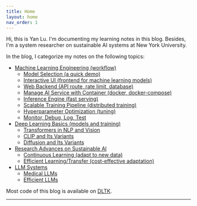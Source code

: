 ```yaml
---
title: Home
layout: home
nav_order: 1
---
```


Hi, this is Yan Lu. I'm documenting my learning notes in this blog. Besides, I'm a system researcher on sustainable AI systems at New York University. 

In the blog, I categorize my notes on the following topics:

- [Machine Learning Engineering (workflow)](https://jason-cs18.github.io/ml-engineering/ml_engineer.html)
  - [Model Selection (a quick demo)](https://jason-cs18.github.io/ml-engineering/model_selection.html)
  - [Interactive UI (frontend for machine learning models)](https://jason-cs18.github.io/ml-engineering/web_demo.html)
  - [Web Backend (API route, rate limit, database)](https://jason-cs18.github.io/ml-engineering/fastapi.html)
  - [Manage AI Service with Container (docker, docker-compose)](https://jason-cs18.github.io/ml-engineering/docker.html)
  - [Inference Engine (fast serving)](https://jason-cs18.github.io/ml-engineering/inference_engine.html)
  - [Scalable Training Pipeline (distributed training)](https://jason-cs18.github.io/ml-engineering/detr_train.html)
  - [Hyperparameter Optimization (tuning)](https://jason-cs18.github.io/ml-engineering/detr_tune.html)
  - [Monitor, Debug, Log, Test](https://jason-cs18.github.io/ml-engineering/monitor.html) 
- [Deep Learning Basics (models and training)](https://jason-cs18.github.io/ml-engineering/dl_basics.html)
  - [Transformers in NLP and Vision](https://jason-cs18.github.io/ml-engineering/transformers.html)
  - [CLIP and Its Variants](https://jason-cs18.github.io/ml-engineering/clip.html)
  - [Diffusion and Its Variants](https://jason-cs18.github.io/ml-engineering/diffusion.html)
- [Research Advances on Sustainable AI](https://jason-cs18.github.io/ml-engineering/sustainable_ai.html)
  - [Continuous Learning (adapt to new data)](https://jason-cs18.github.io/ml-engineering/cl_research.html)
  - [Efficient Learning/Transfer (cost-effective adaptation)](https://jason-cs18.github.io/ml-engineering/efficientml.html)
- [LLM Systems](https://jason-cs18.github.io/ml-engineering/llm.html)
  - [Medical LLMs](https://jason-cs18.github.io/ml-engineering/medical_llm.html)
  - [Efficient LLMs](https://jason-cs18.github.io/ml-engineering/llm_course.html)
  

Most code of this blog is available on [DLTK](https://github.com/Jason-cs18/DLTK).



----

[^1]: [It can take up to 10 minutes for changes to your site to publish after you push the changes to GitHub](https://docs.github.com/en/pages/setting-up-a-github-pages-site-with-jekyll/creating-a-github-pages-site-with-jekyll#creating-your-site).

[Just the Docs]: https://just-the-docs.github.io/just-the-docs/
[GitHub Pages]: https://docs.github.com/en/pages
[README]: https://github.com/just-the-docs/just-the-docs-template/blob/main/README.md
[Jekyll]: https://jekyllrb.com
[GitHub Pages / Actions workflow]: https://github.blog/changelog/2022-07-27-github-pages-custom-github-actions-workflows-beta/
[use this template]: https://github.com/just-the-docs/just-the-docs-template/generate
